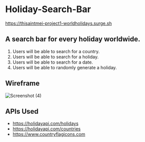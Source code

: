 # Holiday-Search-Bar
https://thisaintmei-project1-worldholidays.surge.sh
## A search bar for every holiday worldwide.
1. Users will be able to search for a country.
1. Users will be able to search for a holiday.
3. Users will be able to search for a date.
2. Users will be able to randomly generate a holiday.

## Wireframe
![Screenshot (4)](https://user-images.githubusercontent.com/117141950/218118440-69b290b2-50f9-4669-968b-f532429a0a79.png)

## APIs Used
- https://holidayapi.com/holidays
- https://holidayapi.com/countries
- https://www.countryflagicons.com
